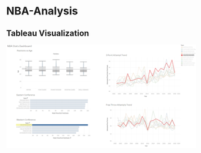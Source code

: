# NBA-Analysis


## Tableau Visualization 
![alt text](https://github.com/ChoAllan/NBA-Analysis/blob/main/nba-analysis.png)
